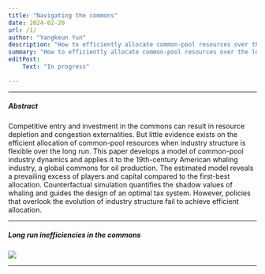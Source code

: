 ```yaml
---
title: "Navigating the commons"
date: 2024-02-20 
url: /1/
author: "Yangkeun Yun"
description: "How to efficiently allocate common-pool resources over the long run? This study develops a model of common-pool industry dynamics and estimates it using data from the American whaling industry."
summary: "How to efficiently allocate common-pool resources over the long run? This study develops a model of common-pool industry dynamics and estimates it using data from the American whaling industry."
editPost:
    Text: "In progress"

---
```


---

##### Abstract

Competitive entry and investment in the commons can result in resource depletion and congestion externalities. But little evidence exists on the efficient allocation of common-pool resources when industry structure is flexible over the long run. This paper develops a model of common-pool industry dynamics and applies it to the 19th-century American whaling industry, a global commons for oil production. The estimated model reveals a prevailing excess of players and capital compared to the first-best allocation. Counterfactual simulation quantifies the shadow values of whaling and guides the design of an optimal tax system. However, policies that overlook the evolution of industry structure fail to achieve efficient allocation. 

---

##### Long run inefficiencies in the commons

![](/navigating-the-common-fig1.png)

---
